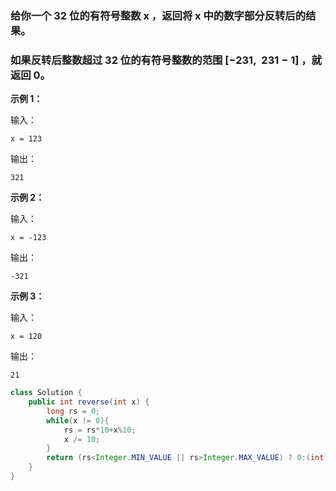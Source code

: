 ### 给你一个 32 位的有符号整数 x ，返回将 x 中的数字部分反转后的结果。

### 如果反转后整数超过 32 位的有符号整数的范围 [−231,  231 − 1] ，就返回 0。

**示例 1：**

输入：
```
x = 123
```
输出：
```
321
```

**示例 2：**

输入：
```
x = -123
```
输出：
```
-321
```

**示例 3：**

输入：
```
x = 120
```
输出：
```
21
```

```java
class Solution {
    public int reverse(int x) {
        long rs = 0;
        while(x != 0){
            rs = rs*10+x%10;
            x /= 10;
        }
        return (rs<Integer.MIN_VALUE || rs>Integer.MAX_VALUE) ? 0:(int)rs;
    }
}
```
